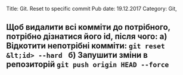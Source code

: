 Title: Git. Reset to specific commit
Pub date: 19.12.2017
Category: Git, 

**Щоб видалити всі комміти до потрібного, потрібно дізнатися його id, після чого:**
**а) Відкотити непотрібні комміти:**
`git reset &lt;id> --hard `
**б) Запушити зміни в репозиторій**
`git push origin HEAD --force`
-----